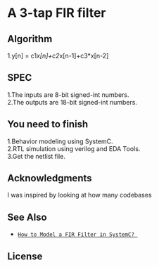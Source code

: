 # A 3-tap FIR filter

## Algorithm  

1.y[n] = c1*x[n]+c2*x[n-1]+c3*x[n-2]  

## SPEC  

1.The inputs are 8-bit signed-int numbers.   
2.The outputs are 18-bit signed-int numbers.  

## You need to finish

1.Behavior modeling using SystemC.  
2.RTL simulation using verilog and EDA Tools.  
3.Get the netlist file.  



## Acknowledgments

I was inspired by looking at how many codebases 

## See Also

- [`How to Model a FIR Filter in SystemC? `](http://shabe.sourceforge.net/documentation/plug-in_first_version/Bijlage%20A%20-%20How%20to%20Model%20a%20FIR%20Filter%20in%20SystemC.pdf?fbclid=IwAR03P7AHCaYoEo7IwyKSJh1t93dFjQ2A-Okl7IjYHzOhWdSe_ycvwLxKuvk)

## License

